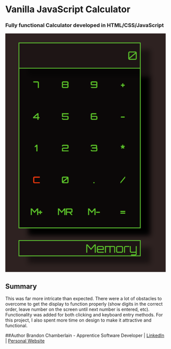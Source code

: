 # Vanilla JavaScript Calculator

  ### Fully functional Calculator developed in HTML/CSS/JavaScript
  
![](Screenshot.png)

 ## Summary
 This was far more intricate than expected. There were a lot of obstacles to overcome to get the display to function properly (show digits in the correct order, 
 leave number on the screen until next number is entered, etc). Functionality was added for both clicking and keyboard entry methods. For this project, I also spent
 more time on design to make it attractive and functional.
 
 ##Author
 Brandon Chamberlain - Apprentice Software Developer | [LinkedIn](https://www.linkedin.com/in/bchamberlain3618/) | 
 [Personal Website](https://www.thebrandonchamberlain.com)
